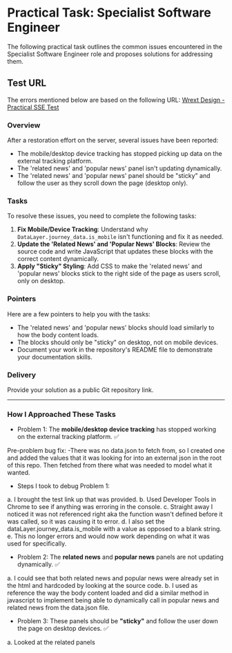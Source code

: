 # Practical Task: Specialist Software Engineer

The following practical task outlines the common issues encountered in the Specialist Software Engineer role and proposes solutions for addressing them.

## Test URL
The errors mentioned below are based on the following URL:
[Wrext Design - Practical SSE Test](https://wrextdesign.william-reed.com/tests/practical_sse/)

### Overview
After a restoration effort on the server, several issues have been reported:

- The mobile/desktop device tracking has stopped picking up data on the external tracking platform.
- The 'related news' and 'popular news' panel isn't updating dynamically.
- The 'related news' and 'popular news' panel should be "sticky" and follow the user as they scroll down the page (desktop only).

### Tasks
To resolve these issues, you need to complete the following tasks:

1. **Fix Mobile/Device Tracking**: Understand why `DataLayer.journey_data.is_mobile` isn't functioning and fix it as needed.
2. **Update the 'Related News' and 'Popular News' Blocks**: Review the source code and write JavaScript that updates these blocks with the correct content dynamically.
3. **Apply "Sticky" Styling**: Add CSS to make the 'related news' and 'popular news' blocks stick to the right side of the page as users scroll, only on desktop.

### Pointers
Here are a few pointers to help you with the tasks:

- The 'related news' and 'popular news' blocks should load similarly to how the body content loads.
- The blocks should only be "sticky" on desktop, not on mobile devices.
- Document your work in the repository's README file to demonstrate your documentation skills.

### Delivery
Provide your solution as a public Git repository link.

--------------------------------------------

### How I Approached These Tasks

- Problem 1: The **mobile/desktop device tracking** has stopped working on the external tracking platform. ✅

Pre-problem bug fix: 
 -There was no data.json to fetch from, so I created one and added the values that it was looking for into an external json in the root of this repo. Then fetched from there what was needed to model what it wanted. 

- Steps I took to debug Problem 1: 

 a. I brought the test link up that was provided. 
 b. Used Developer Tools in Chrome to see if anything was erroring in the console. 
 c. Straight away I noticed it was not referenced right aka the function wasn't 
 defined before it was called, so it was causing it to error. 
 d. I also set the dataLayer.journey_data.is_mobile with a value as opposed to a 
 blank string. 
 e. This no longer errors and would now work depending on what it was used for specifically. 

- Problem 2: The **related news** and **popular news** panels are not updating dynamically. ✅

 a. I could see that both related news and popular news were already set in 
 the html and hardcoded by looking at the source code. 
 b. I used as reference the way the body content loaded and did a similar method in javascript to implement being able to dynamically call in popular news and related news from the data.json file. 

- Problem 3: These panels should be **"sticky"** and follow the user down the page on desktop devices. ✅

a. Looked at the related panels 


